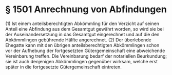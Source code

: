 # § 1501 Anrechnung von Abfindungen
(1) Ist einem anteilsberechtigten Abkömmling für den Verzicht auf seinen Anteil eine Abfindung aus dem Gesamtgut gewährt worden, so wird sie bei der Auseinandersetzung in das Gesamtgut eingerechnet und auf die den Abkömmlingen gebührende Hälfte angerechnet.
(2) Der überlebende Ehegatte kann mit den übrigen anteilsberechtigten Abkömmlingen schon vor der Aufhebung der fortgesetzten Gütergemeinschaft eine abweichende Vereinbarung treffen. Die Vereinbarung bedarf der notariellen Beurkundung; sie ist auch denjenigen Abkömmlingen gegenüber wirksam, welche erst später in die fortgesetzte Gütergemeinschaft eintreten.